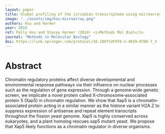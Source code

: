 ```yaml
---
layout: paper
title: Global profiling of the circadian transcriptome using microarrays
image: "../assets/img/hsu-microarray.png"
authors: Hsu and Harmer
year: 2014
ref: Polly Hsu and Stacey Harmer (2014) <i>Methods Mol Biol</i>
journal: "Methods in Molecular Biology"
doi: https://link.springer.com/protocol/10.1007%2F978-1-4939-0700-7_3
---
```


# Abstract

Chromatin regulatory proteins affect diverse developmental and environmental response pathways via their influence on nuclear processes such as the regulation of gene expression. Through a genome‐wide genetic screen, we implicate a novel protein called X‐chromosome‐associated protein 5 (Xap5) in chromatin regulation. We show that Xap5 is a chromatin‐associated protein acting in a similar manner as the histone variant H2A.Z to suppress expression of antisense and repeat element transcripts throughout the fission yeast genome. Xap5 is highly conserved across eukaryotes, and a plant homolog rescues xap5 mutant yeast. We propose that Xap5 likely functions as a chromatin regulator in diverse organisms.
